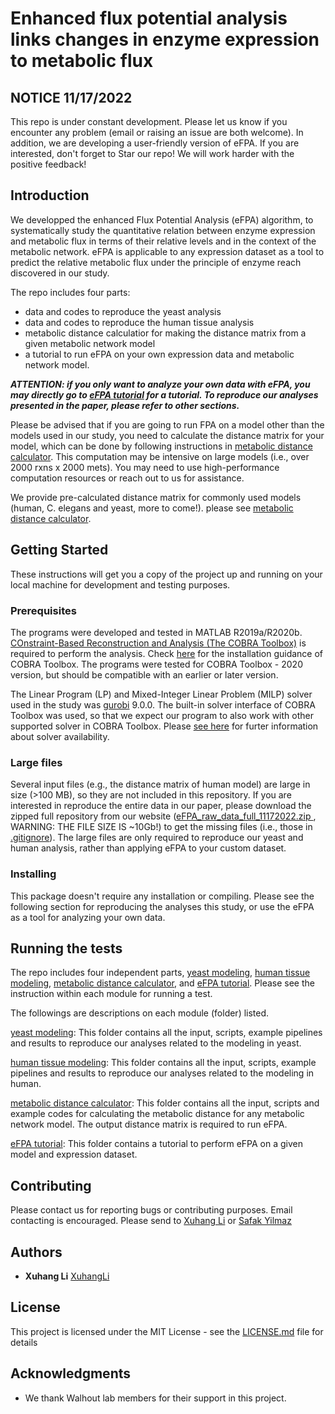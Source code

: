# Enhanced flux potential analysis links changes in enzyme expression to metabolic flux

## NOTICE 11/17/2022
This repo is under constant development. Please let us know if you encounter any problem (email or raising an issue are both welcome). In addition, we are developing a user-friendly version of eFPA. If you are interested, don't forget to Star our repo! We will work harder with the positive feedback!

## Introduction
We developped the enhanced Flux Potential Analysis (eFPA) algorithm, to systematically study the quantitative relation between enzyme expression and metabolic flux in terms of their relative levels and in the context of the metabolic network. eFPA is applicable to any expression dataset as a tool to predict the relative metabolic flux under the principle of enzyme reach discovered in our study.

The repo includes four parts: 
- data and codes to reproduce the yeast analysis
- data and codes to reproduce the human tissue analysis 
- metabolic distance calculatior for making the distance matrix from a given metabolic network model
- a tutorial to run eFPA on your own expression data and metabolic network model.

<I><b>ATTENTION: if you only want to analyze your own data with eFPA, you may directly go to [eFPA tutorial](4_eFPA_tutorial) for a tutorial. To reproduce our analyses presented in the paper, please refer to other sections.</I></b>

Please be advised that if you are going to run FPA on a model other than the models used in our study, you need to calculate the distance matrix for your model, which can be done by following instructions in [metabolic distance calculator](3_distance_calculation). This computation may be intensive on large models (i.e., over 2000 rxns x 2000 mets). You may need to use high-performance computation resources or reach out to us for assistance. 

We provide pre-calculated distance matrix for commonly used models (human, C. elegans and yeast, more to come!). please see [metabolic distance calculator](3_distance_calculation).

## Getting Started

These instructions will get you a copy of the project up and running on your local machine for development and testing purposes.

### Prerequisites

The programs were developed and tested in MATLAB R2019a/R2020b. [COnstraint-Based Reconstruction and Analysis (The COBRA Toolbox)](https://opencobra.github.io/cobratoolbox/stable/) is required to perform the analysis. Check [here](https://opencobra.github.io/cobratoolbox/stable/installation.html) for the installation guidance of COBRA Toolbox. The programs were tested for COBRA Toolbox - 2020 version, but should be compatible with an earlier or later version. 

The Linear Program (LP) and Mixed-Integer Linear Problem (MILP) solver used in the study was [gurobi](http://gurobi.com) 9.0.0. The built-in solver interface of COBRA Toolbox was used, so that we expect our program to also work with other supported solver in COBRA Toolbox. Please [see here](https://opencobra.github.io/cobratoolbox/stable/installation.html#solver-installation) for furter information about solver availability. 

### Large files
Several input files (e.g., the distance matrix of human model) are large in size (>100 MB), so they are not included in this repository. If you are interested in reproduce the entire data in our paper, please download the zipped full repository from our website ([eFPA_raw_data_full_11172022.zip
](http://wormflux.umassmed.edu/Downloads/eFPA_raw_data_full_11172022.zip), WARNING: THE FILE SIZE IS ~10Gb!) to get the missing files (i.e., those in [.gitignore](.gitignore)). The large files are only required to reproduce our yeast and human analysis, rather than applying eFPA to your custom dataset.

### Installing

This package doesn't require any installation or compiling. Please see the following section for reproducing the analyses this study, or use the eFPA as a tool for analyzing your own data.


## Running the tests

The repo includes four independent parts, [yeast modeling](1_yeast_modeling), [human tissue modeling](2_human_modeling), [metabolic distance calculator](3_distance_calculation), and [eFPA tutorial](4_eFPA_tutorial). Please see the instruction within each module for running a test.


The followings are descriptions on each module (folder) listed.

[yeast modeling](1_yeast_modeling): This folder contains all the input, scripts, example pipelines and results to reproduce our analyses related to the modeling in yeast.

[human tissue modeling](2_human_modeling): This folder contains all the input, scripts, example pipelines and results to reproduce our analyses related to the modeling in human.

[metabolic distance calculator](3_distance_calculation): This folder contains all the input, scripts and example codes for calculating the metabolic distance for any metabolic network model. The output distance matrix is required to run eFPA.

[eFPA tutorial](4_eFPA_tutorial): This folder contains a tutorial to perform eFPA on a given model and expression dataset.


## Contributing

Please contact us for reporting bugs or contributing purposes. Email contacting is encouraged. Please send to [Xuhang Li](mailto:xuhang.li@umassmed.edu) or [Safak Yilmaz](mailto:lutfu.yilmaz@umassmed.edu)


## Authors

* **Xuhang Li** [XuhangLi](https://github.com/XuhangLi)

## License

This project is licensed under the MIT License - see the [LICENSE.md](LICENSE.md) file for details

## Acknowledgments

* We thank Walhout lab members for their support in this project.
